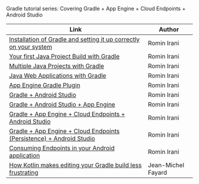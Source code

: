 Gradle tutorial series:
Covering Gradle + App Engine + Cloud Endpoints + Android Studio

Link | Author
------------ | -------------
[Installation of Gradle and setting it up correctly on your system](http://rominirani.com/2014/07/28/gradle-tutorial-part-1-installation-setup/) | Romin Irani
[Your first Java Project Build with Gradle](http://rominirani.com/2014/07/28/gradle-tutorial-part-2-java-projects/) | Romin Irani
[Multiple Java Projects with Gradle](http://rominirani.com/2014/07/29/gradle-tutorial-part-3-multiple-java-projects/) | Romin Irani
[Java Web Applications with Gradle](http://rominirani.com/2014/08/12/gradle-tutorial-part-4-java-web-applications/) | Romin Irani
[App Engine Gradle Plugin](http://rominirani.com/2014/08/15/gradle-tutorial-part-5-gradle-app-engine-plugin/) | Romin Irani
[Gradle + Android Studio](http://rominirani.com/2014/08/19/gradle-tutorial-part-6-android-studio-gradle/) | Romin Irani
[Gradle + Android Studio + App Engine](http://rominirani.com/2014/08/20/gradle-tutorial-part-7-android-studio-app-engine-gradle/) | Romin Irani
[Gradle + App Engine + Cloud Endpoints + Android Studio](http://rominirani.com/2014/08/25/gradle-tutorial-part-8-gradle-app-engine-endpoints-android-studio/) | Romin Irani
[Gradle + App Engine + Cloud Endpoints (Persistence) + Android Studio](http://rominirani.com/2014/08/26/gradle-tutorial-part-9-cloud-endpoints-persistence-android-studio/) | Romin Irani
[Consuming Endpoints in your Android application](http://rominirani.com/2014/08/27/gradle-tutorial-part-10-consuming-endpoints-in-android-code/) | Romin Irani
[How Kotlin makes editing your Gradle build less frustrating](https://blog.kotlin-academy.com/gradle-kotlin-the-missing-piece-of-the-puzzle-7528a85f0d2c) | Jean-Michel Fayard
